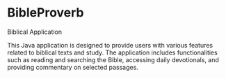# BibleProverb
Biblical Application

This Java application is designed to provide users with various features related to biblical texts and study. The application includes functionalities such as reading and searching the Bible, accessing daily devotionals, and providing commentary on selected passages.
